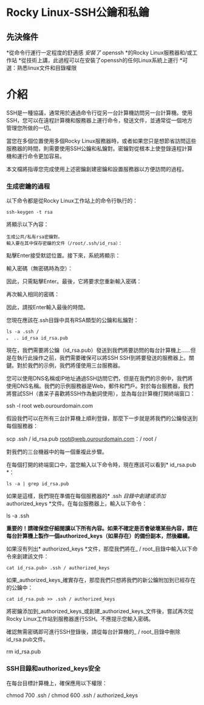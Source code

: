 # Rocky Linux-SSH公鑰和私鑰

## 先決條件

*從命令行運行一定程度的舒適感
*安裝了* openssh *的Rocky Linux服務器和/或工作站
*從技術上講，此過程可以在安裝了openssh的任何Linux系統上運行
*可選：熟悉linux文件和目錄權限

# 介紹

SSH是一種協議，通常用於通過命令行從另一台計算機訪問另一台計算機。使用SSH，您可以在遠程計算機和服務器上運行命令，發送文件，並通常從一個地方管理您所做的一切。

當您在多個位置使用多個Rocky Linux服務器時，或者如果您只是想節省訪問這些服務器的時間，則需要使用SSH公鑰和私鑰對。密鑰對從根本上使登錄遠程計算機和運行命令更加容易。

本文檔將指導您完成使用上述密鑰創建密鑰和設置服務器以方便訪問的過程。

### 生成密鑰的過程

以下命令都是從Rocky Linux工作站上的命令行執行的：

`ssh-keygen -t rsa`

將顯示以下內容：

```
生成公共/私有rsa密鑰對。
輸入要在其中保存密鑰的文件（/root/.ssh/id_rsa）：
```

點擊Enter接受默認位置。接下來，系統將顯示：

輸入密碼（無密碼時為空）：

因此，只需點擊Enter。最後，它將要求您重新輸入密碼：

再次輸入相同的密碼：

因此，請按Enter輸入最後的時間。

您現在應該在.ssh目錄中具有RSA類型的公鑰和私鑰對：

```
ls -a .ssh /
。 .. id_rsa id_rsa.pub
```

現在，我們需要將公鑰（id_rsa.pub）發送到我們將要訪問的每台計算機上……但是在執行此操作之前，我們需要確保可以將SSH SSH到將要發送的服務器上。關鍵。對於我們的示例，我們將僅使用三台服務器。

您可以使用DNS名稱或IP地址通過SSH訪問它們，但是在我們的示例中，我們將使用DNS名稱。我們的示例服務器是Web，郵件和門戶。對於每台服務器，我們將嘗試SSH（書呆子喜歡將SSH作為動詞使用），並為每台計算機打開終端窗口：

ssh -l root web.ourourdomain.com

假設我們可以在所有三台計算機上順利登錄，那麼下一步就是將我們的公鑰發送到每個服務器：

scp .ssh / id_rsa.pub root@web.ourourdomain.com：/ root /

對我們的三台機器中的每一個重複此步驟。

在每個打開的終端窗口中，當您輸入以下命令時，現在應該可以看到* id_rsa.pub *：

`ls -a | grep id_rsa.pub`

如果是這樣，我們現在準備在每個服務器的* .ssh *目錄中創建或添加* authorized_keys *文件。在每台服務器上，輸入以下命令：

ls -a .ssh

**重要的！請確保您仔細閱讀以下所有內容。如果不確定是否會破壞某些內容，請在每台計算機上製作一個authorized_keys（如果存在）的備份副本，然後繼續。**

如果沒有列出* authorized_keys *文件，那麼我們將在_ / root_目錄中輸入以下命令來創建該文件：

`cat id_rsa.pub> .ssh / authorized_keys`

如果_authorized_keys_確實存在，那麼我們只想將我們的新公鑰附加到已經存在的公鑰中：

`cat id_rsa.pub >> .ssh / authorized_keys`

將密鑰添加到_authorized_keys_或創建_authorized_keys_文件後，嘗試再次從Rocky Linux工作站到服務器進行SSH。不應提示您輸入密碼。

確認無需密碼即可進行SSH登錄後，請從每台計算機的_ / root_目錄中刪除id_rsa.pub文件。

rm id_rsa.pub

###  SSH目錄和authorized_keys安全

在每台目標計算機上，確保應用以下權限：

chmod 700 .ssh /
chmod 600 .ssh / authorized_keys



